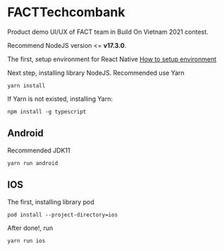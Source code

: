 # __FACTTechcombank__

Product demo UI/UX of FACT team in Build On Vietnam 2021 contest.

Recommend NodeJS version <= __v17.3.0__.

The first, setup environment for React Native [How to setup environment](https://reactnative.dev/docs/environment-setup)

Next step, installing library NodeJS. Recommended use Yarn

```
yarn install
```

If Yarn is not existed, installing Yarn:

```
npm install -g typescript
```

## __Android__

Recommended JDK11

```
yarn run android
```

## __IOS__

The first, installing library pod

```
pod install --project-directory=ios
```

After done!, run 

```
yarn run ios
```
